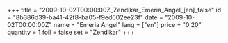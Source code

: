 +++
title = "2009-10-02T00:00:00Z_Zendikar_Emeria_Angel_[en]_false"
id = "8b386d39-ba41-42f8-ba05-f9ed602ee23f"
date = "2009-10-02T00:00:00Z"
name = "Emeria Angel"
lang = ["en"]
price = "0.20"
quantity = 1
foil = false
set = "Zendikar"
+++
